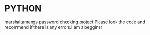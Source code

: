 # PYTHON
marshaltamangs password checking project
Please look the code and recommend if there is any errors.I am a begginer
